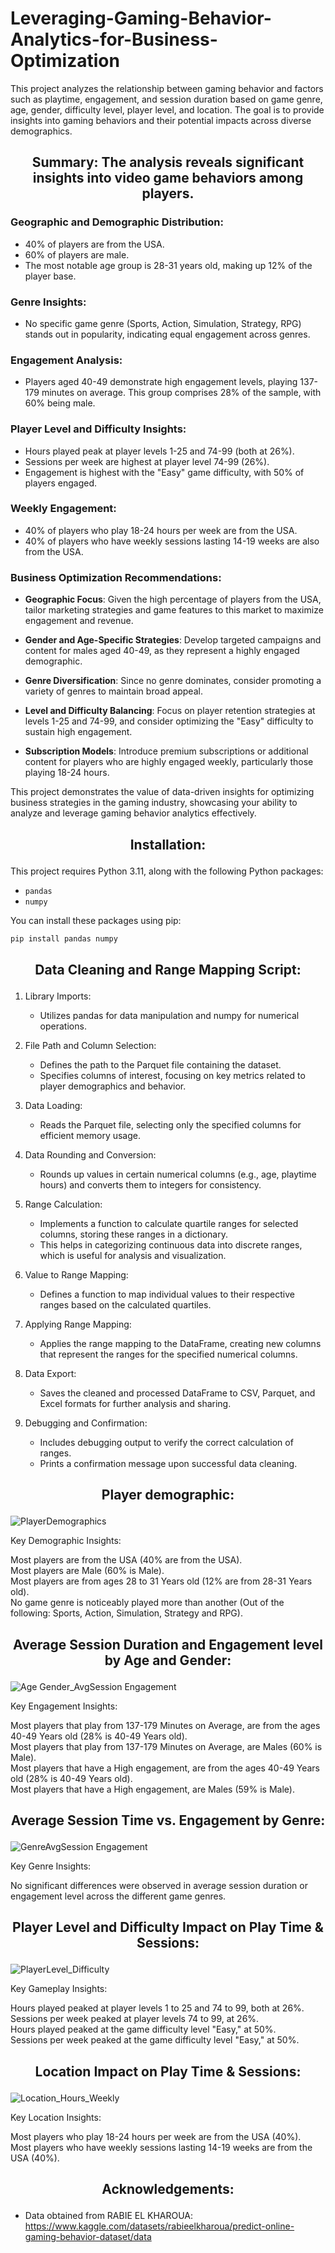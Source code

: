 # Leveraging-Gaming-Behavior-Analytics-for-Business-Optimization

This project analyzes the relationship between gaming behavior and factors such as playtime, engagement, and session duration based on game genre, age, gender, difficulty level, player level, and location. The goal is to provide insights into gaming behaviors and their potential impacts across diverse demographics.

## <p align="center">**Summary: The analysis reveals significant insights into video game behaviors among players.**</p>  

### Geographic and Demographic Distribution:

- 40% of players are from the USA.
- 60% of players are male.
- The most notable age group is 28-31 years old, making up 12% of the player base.

### Genre Insights:

- No specific game genre (Sports, Action, Simulation, Strategy, RPG) stands out in popularity, indicating equal engagement across genres.

### Engagement Analysis:

- Players aged 40-49 demonstrate high engagement levels, playing 137-179 minutes on average. This group comprises 28% of the sample, with 60% being male.

### Player Level and Difficulty Insights:

- Hours played peak at player levels 1-25 and 74-99 (both at 26%).
- Sessions per week are highest at player level 74-99 (26%).
- Engagement is highest with the "Easy" game difficulty, with 50% of players engaged.

### Weekly Engagement:

- 40% of players who play 18-24 hours per week are from the USA.  
- 40% of players who have weekly sessions lasting 14-19 weeks are also from the USA.  

### Business Optimization Recommendations:  

- **Geographic Focus**: Given the high percentage of players from the USA, tailor marketing strategies and game features to this market to maximize engagement and revenue.  

- **Gender and Age-Specific Strategies**: Develop targeted campaigns and content for males aged 40-49, as they represent a highly engaged demographic.  

- **Genre Diversification**: Since no genre dominates, consider promoting a variety of genres to maintain broad appeal.  

- **Level and Difficulty Balancing**: Focus on player retention strategies at levels 1-25 and 74-99, and consider optimizing the "Easy" difficulty to sustain high engagement.  

- **Subscription Models**: Introduce premium subscriptions or additional content for players who are highly engaged weekly, particularly those playing 18-24 hours.  

This project demonstrates the value of data-driven insights for optimizing business strategies in the gaming industry, showcasing your ability to analyze and leverage gaming behavior analytics effectively.  

## <p align="center">**Installation**:</p>

This project requires Python 3.11, along with the following Python packages:

- `pandas`
- `numpy`

You can install these packages using pip:

```sh
pip install pandas numpy
```

## <p align="center">**Data Cleaning and Range Mapping Script**:</p>

1. Library Imports:
   - Utilizes pandas for data manipulation and numpy for numerical operations.

2. File Path and Column Selection:
   - Defines the path to the Parquet file containing the dataset.
   - Specifies columns of interest, focusing on key metrics related to player demographics and behavior.

3. Data Loading:
   - Reads the Parquet file, selecting only the specified columns for efficient memory usage.

4. Data Rounding and Conversion:
   - Rounds up values in certain numerical columns (e.g., age, playtime hours) and converts them to integers for consistency.

5. Range Calculation:
   - Implements a function to calculate quartile ranges for selected columns, storing these ranges in a dictionary.
   - This helps in categorizing continuous data into discrete ranges, which is useful for analysis and visualization.

6. Value to Range Mapping:
   - Defines a function to map individual values to their respective ranges based on the calculated quartiles.

7. Applying Range Mapping:
   - Applies the range mapping to the DataFrame, creating new columns that represent the ranges for the specified numerical columns.

8. Data Export:
   - Saves the cleaned and processed DataFrame to CSV, Parquet, and Excel formats for further analysis and sharing.

9. Debugging and Confirmation:
   - Includes debugging output to verify the correct calculation of ranges.
   - Prints a confirmation message upon successful data cleaning.



## <p align="center">**Player demographic**:</p>
![PlayerDemographics](https://github.com/user-attachments/assets/5a61cd89-4d67-4adc-ab9c-d009260a9999)

Key Demographic Insights:

Most players are from the USA (40% are from the USA).  
Most players are Male (60% is Male).  
Most players are from ages 28 to 31 Years old (12% are from 28-31 Years old).  
No game genre is noticeably played more than another (Out of the following: Sports, Action, Simulation, Strategy and RPG).  
  
## <p align="center">**Average Session Duration and Engagement level by Age and Gender**:</p>
![Age Gender_AvgSession Engagement](https://github.com/user-attachments/assets/d769d21b-4a99-44b5-b6aa-18d9248a96a1)

Key Engagement Insights:

Most players that play from 137-179 Minutes on Average, are from the ages 40-49 Years old (28% is 40-49 Years old).  
Most players that play from 137-179 Minutes on Average, are Males (60% is Male).  
Most players that have a High engagement, are from the ages 40-49 Years old (28% is 40-49 Years old).  
Most players that have a High engagement, are Males (59% is Male).  

## <p align="center">**Average Session Time vs. Engagement by Genre**:</p>
![GenreAvgSession Engagement](https://github.com/user-attachments/assets/cb498bda-7f9e-4299-90af-e2192aca978e)

Key Genre Insights:

No significant differences were observed in average session duration or engagement level across the different game genres.  

## <p align="center">**Player Level and Difficulty Impact on Play Time & Sessions**:</p>
![PlayerLevel_Difficulty](https://github.com/user-attachments/assets/fc6f802a-c2ca-4838-b2d6-f4b22f73fb99)

Key Gameplay Insights:

Hours played peaked at player levels 1 to 25 and 74 to 99, both at 26%.  
Sessions per week peaked at player levels 74 to 99, at 26%.  
Hours played peaked at the game difficulty level "Easy," at 50%.  
Sessions per week peaked at the game difficulty level "Easy," at 50%.  

## <p align="center">**Location Impact on Play Time & Sessions**:</p>
![Location_Hours_Weekly](https://github.com/user-attachments/assets/a9a8e296-ae77-4daa-ac33-2216e4094b01)

Key Location Insights:

Most players who play 18-24 hours per week are from the USA (40%).  
Most players who have weekly sessions lasting 14-19 weeks are from the USA (40%).  

## <p align="center">**Acknowledgements**:</p>

- Data obtained from RABIE EL KHAROUA: https://www.kaggle.com/datasets/rabieelkharoua/predict-online-gaming-behavior-dataset/data
